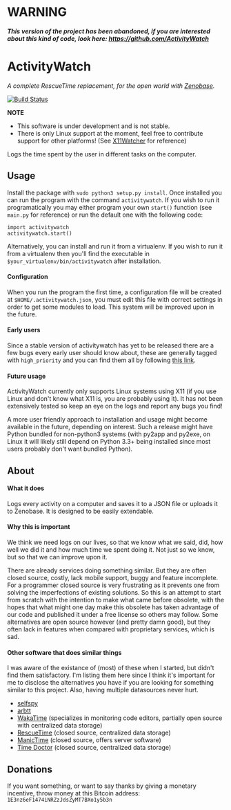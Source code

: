 # WARNING
***This version of the project has been abandoned, if you are interested about this kind of code, look here: https://github.com/ActivityWatch***


# ActivityWatch
*A complete RescueTime replacement, for the open world with [Zenobase](http://zenobase.com).*

[![Build Status](https://travis-ci.org/ErikBjare/activitywatch.svg?branch=master)](https://travis-ci.org/ErikBjare/activitywatch)

**NOTE**
 - This software is under development and is not stable.
 - There is only Linux support at the moment, feel free to contribute support for other platforms! (See [X11Watcher](./activitywatch/watchers/linux.py) for reference)

Logs the time spent by the user in different tasks on the computer.

## Usage
Install the package with `sudo python3 setup.py install`. Once installed you can run the program with the command `activitywatch`. If you wish to run it programatically you may either program your own `start()` function (see `main.py` for reference) or run the default one with the following code:


    import activitywatch
    activitywatch.start()

Alternatively, you can install and run it from a virtualenv. If you wish to run it from a virtualenv then you'll find the executable in `$your_virtualenv/bin/activitywatch` after installation.

#### Configuration

When you run the program the first time, a configuration file will be created at `$HOME/.activitywatch.json`, you must edit this file with correct settings in order to get some modules to load. This system will be improved upon in the future.

#### Early users

Since a stable version of activitywatch has yet to be released there are a few bugs every early user should know about, these are generally tagged with `high_priority` and you can find them all by following [this link](https://github.com/ErikBjare/activitywatch/labels/high%20priority).

#### Future usage
ActivityWatch currently only supports Linux systems using X11 (if you use Linux and don't know what X11 is, you are probably using it). It has not been extensively tested so keep an eye on the logs and report any bugs you find!

A more user friendly approach to installation and usage might become available in the future, depending on interest.
Such a release might have Python bundled for non-python3 systems (with py2app and py2exe, on Linux it will likely still depend on Python 3.3+ being installed since most users probably don't want bundled Python).

## About

#### What it does
Logs every activity on a computer and saves it to a JSON file or uploads it to Zenobase. It is designed to be easily extendable. 

#### Why this is important
We think we need logs on our lives, so that we know what we said, did, how well we did it and how much time we spent doing it. Not just so we know, but so that we can improve upon it.

There are already services doing something similar. But they are often closed source, costly, lack mobile support, buggy and feature incomplete. For a programmer closed source is very frustrating as it prevents one from solving the imperfections of existing solutions. So this is an attempt to start from scratch with the intention to make what came before obsolete, with the hopes that what might one day make this obsolete has taken advantage of our code and published it under a free license so others may follow. Some alternatives are open source however (and pretty damn good), but they often lack in features when compared with proprietary services, which is sad.

#### Other software that does similar things
I was aware of the existance of (most) of these when I started, but didn't find them satisfactory. I'm listing them here since I think it's important for me to disclose the alternatives you have if you are looking for something similar to this project. Also, having multiple datasources never hurt.

 - [selfspy](https://github.com/gurgeh/selfspy)
 - [arbtt](http://arbtt.nomeata.de/)
 - [WakaTime](https://wakatime.com/) (specializes in monitoring code editors, partially open source with centralized data storage)
 - [RescueTime](https://www.rescuetime.com/) (closed source, centralized data storage)
 - [ManicTime](http://www.manictime.com/) (closed source, offers server software)
 - [Time Doctor](http://www.timedoctor.com/) (closed source, centralized data storage)

## Donations
If you want something, or want to say thanks by giving a monetary incentive, throw money at this Bitcoin address: `1E3nz6eF1474iNRZzJdsZyMT7BXo1y5b3n`
